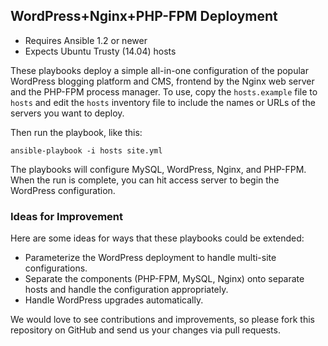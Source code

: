 ## WordPress+Nginx+PHP-FPM Deployment

- Requires Ansible 1.2 or newer
- Expects Ubuntu Trusty (14.04) hosts

These playbooks deploy a simple all-in-one configuration of the popular
WordPress blogging platform and CMS, frontend by the Nginx web server and the
PHP-FPM process manager. To use, copy the `hosts.example` file to `hosts` and
edit the `hosts` inventory file to include the names or URLs of the servers
you want to deploy.

Then run the playbook, like this:

	ansible-playbook -i hosts site.yml

The playbooks will configure MySQL, WordPress, Nginx, and PHP-FPM. When the run
is complete, you can hit access server to begin the WordPress configuration.

### Ideas for Improvement

Here are some ideas for ways that these playbooks could be extended:

- Parameterize the WordPress deployment to handle multi-site configurations.
- Separate the components (PHP-FPM, MySQL, Nginx) onto separate hosts and
handle the configuration appropriately.
- Handle WordPress upgrades automatically.

We would love to see contributions and improvements, so please fork this
repository on GitHub and send us your changes via pull requests.
